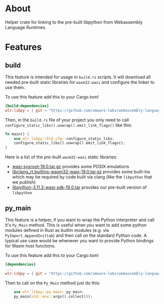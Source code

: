 # About

Helper crate for linking to the pre-built libpython from Webassembly Language Runtimes.

# Features

## build

This feature is intended for usage in `build.rs` scripts. It will download all needed pre-built static libraries for `wasm32-wasi` and configure the linker to use them.

To use this feature add this to your Cargo.toml

```toml
[build-dependencies]
wlr-libpy = { git = "https://github.com/vmware-labs/webassembly-language-runtimes.git", branch="rust-py-example", features = ["build"] }
```

Then, in the `build.rs` file of your project you only need to call `configure_static_libs().unwrap().emit_link_flags()` like this:

```rs
fn main() {
    use wlr_libpy::bld_cfg::configure_static_libs;
    configure_static_libs().unwrap().emit_link_flags();
}
```

Here is a list of the pre-built `wasm32-wasi` static libraries:

 - [wasi-sysroot-19.0.tar.gz](https://github.com/WebAssembly/wasi-sdk/releases/download/wasi-sdk-19/wasi-sysroot-19.0.tar.gz) provides some POSIX emulations
 - [libclang_rt.builtins-wasm32-wasi-19.0.tar.gz](https://github.com/WebAssembly/wasi-sdk/releases/download/wasi-sdk-19/libclang_rt.builtins-wasm32-wasi-19.0.tar.gz) provides some built-ins which may be required by code built via clang (like the `libpython` that we publish)
 - [libpython-3.11.3-wasi-sdk-19.0.tar](https://github.com/vmware-labs/webassembly-language-runtimes/releases/download/python%2F3.11.3%2B20230428-7d1b259/libpython-3.11.3-wasi-sdk-19.0.tar.gz) provides our pre-built version of `libpython`

## py_main

This feature is a helper, if you want to wrap the Python interpreter and call it's `Py_Main` method. This is useful when you want to add some python modules defined in Rust as builtin modules (e.g. via  `PyImport_AppendInittab`) and then call on the standard Python code. A typical use case would be whenever you want to provide Python bindings for Wasm host functions.

To use this feature add this to your Cargo.toml

```toml
[dependencies]
...
wlr-libpy = { git = "https://github.com/vmware-labs/webassembly-language-runtimes.git", branch="rust-py-example", features = ["py_main"] }
```

Then to call on the `Py_Main` method just do this:

```rs
    use wlr_libpy::py_main::py_main;
    py_main(std::env::args().collect());
```